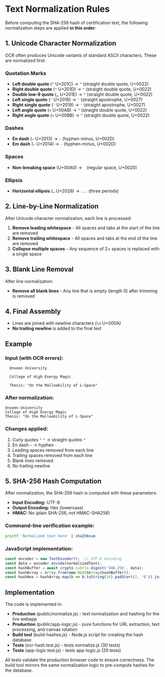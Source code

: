 # Text Normalization Rules

Before computing the SHA-256 hash of certification text, the following normalization steps are applied **in this order**:

## 1. Unicode Character Normalization

OCR often produces Unicode variants of standard ASCII characters. These are normalized first:

### Quotation Marks
- **Left double quote** (`"` U+201C) → `"` (straight double quote, U+0022)
- **Right double quote** (`"` U+201D) → `"` (straight double quote, U+0022)
- **Double low-9 quote** (`„` U+201E) → `"` (straight double quote, U+0022)
- **Left single quote** (`'` U+2018) → `'` (straight apostrophe, U+0027)
- **Right single quote** (`'` U+2019) → `'` (straight apostrophe, U+0027)
- **Left angle quote** (`«` U+00AB) → `"` (straight double quote, U+0022)
- **Right angle quote** (`»` U+00BB) → `"` (straight double quote, U+0022)

### Dashes
- **En dash** (`–` U+2013) → `-` (hyphen-minus, U+002D)
- **Em dash** (`—` U+2014) → `-` (hyphen-minus, U+002D)

### Spaces
- **Non-breaking space** (U+00A0) → ` ` (regular space, U+0020)

### Ellipsis
- **Horizontal ellipsis** (`…` U+2026) → `...` (three periods)

## 2. Line-by-Line Normalization

After Unicode character normalization, each line is processed:

1. **Remove leading whitespace** - All spaces and tabs at the start of the line are removed
2. **Remove trailing whitespace** - All spaces and tabs at the end of the line are removed
3. **Collapse multiple spaces** - Any sequence of 2+ spaces is replaced with a single space

## 3. Blank Line Removal

After line normalization:

- **Remove all blank lines** - Any line that is empty (length 0) after trimming is removed

## 4. Final Assembly

- Lines are joined with newline characters (`\n` U+000A)
- **No trailing newline** is added to the final text

## Example

### Input (with OCR errors):
```
  Unseen University

  College of High Energy Magic

  Thesis: "On the Malleability of L–Space"
```

### After normalization:
```
Unseen University
College of High Energy Magic
Thesis: "On the Malleability of L-Space"
```

### Changes applied:
1. Curly quotes `"` `"` → straight quotes `"`
2. En dash `–` → hyphen `-`
3. Leading spaces removed from each line
4. Trailing spaces removed from each line
5. Blank lines removed
6. No trailing newline

## 5. SHA-256 Hash Computation

After normalization, the SHA-256 hash is computed with these parameters:

- **Input Encoding:** UTF-8
- **Output Encoding:** Hex (lowercase)
- **HMAC:** No (plain SHA-256, not HMAC-SHA256)

### Command-line verification example:
```bash
printf 'Normalized text here' | sha256sum
```

### JavaScript implementation:
```javascript
const encoder = new TextEncoder();  // UTF-8 encoding
const data = encoder.encode(normalizedText);
const hashBuffer = await crypto.subtle.digest('SHA-256', data);
const hashArray = Array.from(new Uint8Array(hashBuffer));
const hashHex = hashArray.map(b => b.toString(16).padStart(2, '0')).join('');  // lowercase hex
```

## Implementation

The code is implemented in:
- **Production** (public/normalize.js) - text normalization and hashing for the live webapp
- **Production** (public/app-logic.js) - pure functions for URL extraction, text processing, and canvas rotation
- **Build tool** (build-hashes.js) - Node.js script for creating the hash database
- **Tests** (ocr-hash.test.js) - tests normalize.js (30 tests)
- **Tests** (app-logic.test.js) - tests app-logic.js (29 tests)

All tests validate the production browser code to ensure correctness. The build tool mirrors the same normalization logic to pre-compute hashes for the database.

